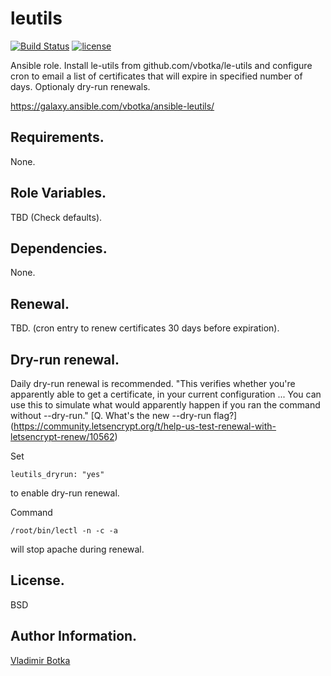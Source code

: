 leutils
=======

[![Build Status](https://travis-ci.org/vbotka/ansible-leutils.svg?branch=master)](https://travis-ci.org/vbotka/ansible-leutils)
[![license](https://img.shields.io/badge/license-BSD-red.svg)](https://www.freebsd.org/doc/en/articles/bsdl-gpl/article.html)

Ansible role. Install le-utils from github.com/vbotka/le-utils and configure cron to email a list of certificates that will expire in specified number of days. Optionaly dry-run renewals.

https://galaxy.ansible.com/vbotka/ansible-leutils/


Requirements.
------------

None.


Role Variables.
--------------

TBD (Check defaults).


Dependencies.
------------

None.


Renewal.
-------

TBD. (cron entry to renew certificates 30 days before expiration).


Dry-run renewal.
---------------

Daily dry-run renewal is recommended. "This verifies whether you're
apparently able to get a certificate, in your current configuration
... You can use this to simulate what would apparently happen if you
ran the command without --dry-run."
[Q. What's the new --dry-run flag?]
(https://community.letsencrypt.org/t/help-us-test-renewal-with-letsencrypt-renew/10562)

Set
```
leutils_dryrun: "yes"
```
to enable dry-run renewal.

Command
```
/root/bin/lectl -n -c -a
```
will stop apache during renewal.


License.
-------

BSD


Author Information.
------------------

[Vladimir Botka](https://botka.link)
